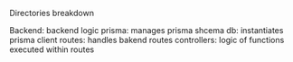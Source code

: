 Directories breakdown

Backend: backend logic
	prisma: manages prisma shcema
	db: instantiates prisma client
	routes: handles bakend routes
	controllers: logic of  functions executed within routes